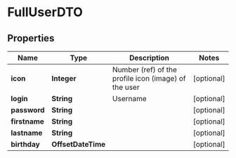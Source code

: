

# FullUserDTO


## Properties

| Name | Type | Description | Notes |
|------------ | ------------- | ------------- | -------------|
|**icon** | **Integer** | Number (ref) of the profile icon (image) of the user |  [optional] |
|**login** | **String** | Username |  [optional] |
|**password** | **String** |  |  [optional] |
|**firstname** | **String** |  |  [optional] |
|**lastname** | **String** |  |  [optional] |
|**birthday** | **OffsetDateTime** |  |  [optional] |



